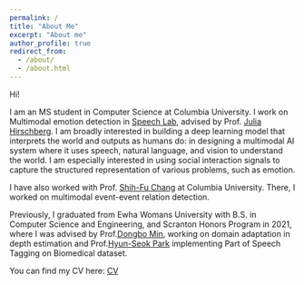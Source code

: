 ```yaml
---
permalink: /
title: "About Me"
excerpt: "About me"
author_profile: true
redirect_from: 
  - /about/
  - /about.html
---
```


Hi!

I am an MS student in Computer Science at Columbia University. I work on Multimodal emotion detection in [Speech Lab](http://www.cs.columbia.edu/speech/lab.cgi), advised by Prof. [Julia Hirschberg](http://www.cs.columbia.edu/~julia/). I am broadly interested in building a deep learning model that interprets the world and outputs as humans do: in designing a multimodal AI system where it uses speech, natural language, and vision to understand the world. I am especially interested in using social interaction signals to capture the structured representation of various problems, such as emotion.

I have also worked with Prof. [Shih-Fu Chang](https://www.ee.columbia.edu/~sfchang/) at Columbia University. There, I worked on multimodal event-event relation detection.

Previously, I graduated from Ewha Womans University with B.S. in Computer Science and Engineering, and Scranton Honors Program in 2021, where I was advised by Prof.[Dongbo Min](http://cvl.ewha.ac.kr/), working on domain adaptation in depth estimation and Prof.[Hyun-Seok Park](http://www.ewha.ac.kr/ewha/professor/info.do?mode=view&pId=xPCsLydiqzj%2FKdbYExXJKg%3D%3D) implementing Part of Speech Tagging on Biomedical dataset.

You can find my CV here: [CV](http://JaywonKoo17.github.io/files/Jaywon_CV_090822_FIn.pdf)
